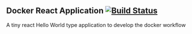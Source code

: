 ## Docker React Application [![Build Status](https://travis-ci.org/musibs/docker-react-app.svg?branch=master)](https://travis-ci.org/musibs/docker-react-app)

A tiny react Hello World type application to develop the docker workflow
